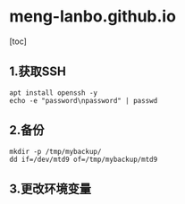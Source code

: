 # meng-lanbo.github.io
[toc]
## 1.获取SSH
```
apt install openssh -y
echo -e "password\npassword" | passwd
```
## 2.备份
```
mkdir -p /tmp/mybackup/
dd if=/dev/mtd9 of=/tmp/mybackup/mtd9
```

## 3.更改环境变量


